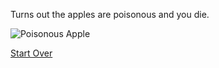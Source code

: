 Turns out the apples are poisonous and you die.

![Poisonous Apple](https://media.istockphoto.com/id/1129357147/vector/poison-apple.webp?s=1024x1024&w=is&k=20&c=LKnOt1P4JndZ1ok4bNmK-5JarrF2f0Jxx8N-QBF-8Ms=)

[Start Over](../README.md)
